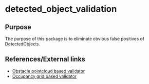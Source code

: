 # detected_object_validation

## Purpose

The purpose of this package is to eliminate obvious false positives of DetectedObjects.

## References/External links

- [Obstacle pointcloud based validator](obstacle-pointcloud-based-validator.md)
- [Occupancy grid based validator](occupancy-grid-based-validator.md)
